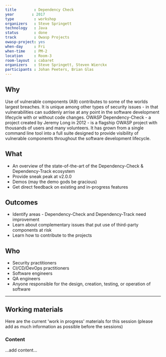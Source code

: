 ```yaml
---
title        : Dependency Check
year		: 2017
type         : workshop
organizers   : Steve Springett
technology   : Java
status       : done
track        : Owasp Projects
owasp-project: yes
when-day     : Fri
when-time    : PM-2
location     : Room-3
room-layout  : cabaret
organizers   : Steve Springett, Steven Wierckx
participants : Johan Peeters, Brian Glas
---
```



## Why

Use of vulnerable components (A9) contributes to some of the worlds largest breaches. It is unique among other types of security issues - in that vulnerabilities can suddenly arrise at any point in the software development lifecycle with or without code changes. OWASP Dependency-Check - a project created by Jeremy Long in 2012 - is a flagship OWASP project with thousands of users and many volunteers. It has grown from a single command line tool into a full suite designed to provide visibility of vulnerable components throughout the software development lifecycle. 

## What

* An overview of the state-of-the-art of the Dependency-Check & Dependency-Track ecosystem
* Provide sneak peak at v2.0.0
* Demos (may the demo gods be gracious)
* Get direct feedback on existing and in-progress features

## Outcomes

* Identify areas - Dependency-Check and Dependency-Track need improvement
* Learn about complementary issues that put use of third-party components at risk
* Learn how to contribute to the projects

## Who

* Security practitioners
* CI/CD/DevOps practitioners
* Software engineers
* QA engineers
* Anyone responsible for the design, creation, testing, or operation of software

--- 

## Working materials

Here are the current 'work in progress' materials for this session (please add as much information as possible before the sessions)

### Content

...add content...
